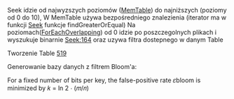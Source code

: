 Seek idzie od najwyzszych poziomów ([MemTable](/db/memtable.cc)) do najniższych (poziomy od 0 do 10),
W MemTable używa bezpośredniego znalezienia (iterator ma w funkcji [Seek](/db/skiplist.h) funkcje findGreaterOrEqual)
Na poziomach([ForEachOverlapping](db/version_set.cc)) od 0 idzie po poszczegolnych plikach
i wyszukuje binarnie [Seek:164](table/block.cc) oraz uzywa filtra dostepnego w danym Table

Tworzenie Table [519](db/db_impl.cc)

Generowanie bazy danych z filtrem Bloom'a:

For a fixed number of bits per key, the false-positive rate 𝜀bloom is
minimized by 𝑘 = ln 2 ⋅ (𝑚/𝑛)

